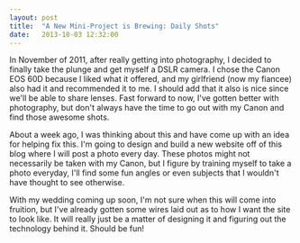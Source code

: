 ```yaml
---
layout: post
title:  "A New Mini-Project is Brewing: Daily Shots"
date:   2013-10-03 12:32:00
---
```


In November of 2011, after really getting into photography, I decided to finally take the plunge and get myself a DSLR camera. I chose the Canon EOS 60D because I liked what it offered, and my girlfriend (now my fiancee) also had it and recommended it to me. I should add that it also is nice since we'll be able to share lenses. Fast forward to now, I've gotten better with photography, but don't always have the time to go out with my Canon and find those awesome shots.

About a week ago, I was thinking about this and have come up with an idea for helping fix this. I'm going to design and build a new website off of this blog where I will post a photo every day. These photos might not necessarily be taken with my Canon, but I figure by training myself to take a photo everyday, I'll find some fun angles or even subjects that I wouldn't have thought to see otherwise.

With my wedding coming up soon, I'm not sure when this will come into fruition, but I've already gotten some wires laid out as to how I want the site to look like. It will really just be a matter of designing it and figuring out the technology behind it. Should be fun!